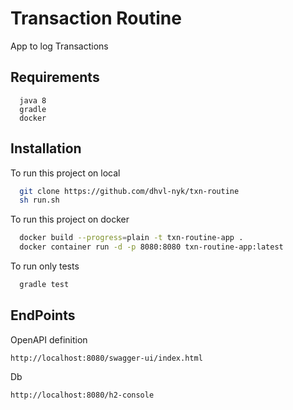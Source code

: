 
# Transaction Routine

App to log Transactions

## Requirements

```
  java 8
  gradle
  docker
```

## Installation

To run this project on local

```bash
  git clone https://github.com/dhvl-nyk/txn-routine 
  sh run.sh
```

To run this project on docker

```bash
  docker build --progress=plain -t txn-routine-app .
  docker container run -d -p 8080:8080 txn-routine-app:latest
```

To run only tests

```bash
  gradle test
```


## EndPoints
OpenAPI definition
```
http://localhost:8080/swagger-ui/index.html
```
Db
```
http://localhost:8080/h2-console
```  
